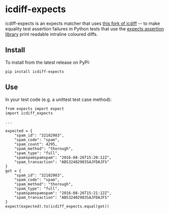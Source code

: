 # icdiff-expects

icdiff-expects is an expects matcher that uses
[this fork of icdiff](https://github.com/jlee-made/icdiff) -- to make equality
test assertion failures in Python tests that use the
[expects assertion library](https://pypi.python.org/pypi/expects) print
readable intraline coloured diffs.


## Install

To install from the latest release on PyPI:

```
pip install icdiff-expects
```

## Use

In your test code (e.g. a unittest test case method):

    from expects import expect
    import icdiff_expects

    ...

    expected = {
        "spam_id": "32102903",
        "spam_code": "spam",
        "spam_count": 4295,
        "spam_method": "thorough",
        "spam_type": "full",
        "spamspamspamspam": "2016-08-26T15:20:12Z",
        "spam_transaction": "ABS32402983SAJFDAJFS"
    }
    got = {
        "spam_id": "32102903",
        "spam_code": "spam",
        "spam_method": "thorough",
        "spam_type": "full",
        "spamspamspamspam": "2016-08-26T15:21:12Z",
        "spam_transaction": "ABS32402983SAJFDAJFS"
    }
    expect(expected).to(icdiff_expects.equal(got))
